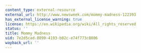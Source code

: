 ```yaml
---
content_type: external-resource
external_url: http://www.newsweek.com/mommy-madness-122393
has_external_license_warning: true
license: https://en.wikipedia.org/wiki/All_rights_reserved
status: ''
title: Mommy Madness
uid: 7e2d5cad-8899-4193-b02c-e74f773c8806
wayback_url: ''
---
```


